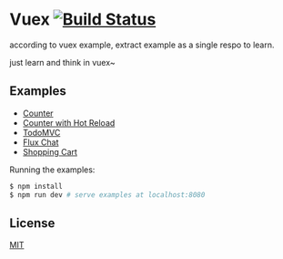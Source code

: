 # Vuex [![Build Status](https://circleci.com/gh/vuejs/vuex/tree/dev.png?style=shield)](https://circleci.com/gh/vuejs/vuex)

according to vuex example, extract example as a single respo to learn.

just learn and think in vuex~

## Examples

- [Counter](https://github.com/wlx200510/vuex-example/tree/master/counter)
- [Counter with Hot Reload](https://github.com/wlx200510/vuex-example/tree/master/counter-hot)
- [TodoMVC](https://github.com/wlx200510/vuex-example/tree/master/todomvc)
- [Flux Chat](https://github.com/wlx200510/vuex-example/tree/master/chat)
- [Shopping Cart](https://github.com/wlx200510/vuex-example/tree/master/shopping-cart)

Running the examples:

``` bash
$ npm install
$ npm run dev # serve examples at localhost:8080
```

## License

[MIT](http://opensource.org/licenses/MIT)